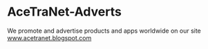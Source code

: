 # AceTraNet-Adverts
We promote and advertise products and apps worldwide on our site www.acetranet.blogspot.com
